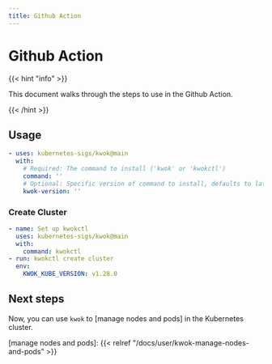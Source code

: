 ```yaml
---
title: Github Action
---
```


#  Github Action

{{< hint "info" >}}

This document walks through the steps to use in the Github Action.

{{< /hint >}}

## Usage

``` yaml
- uses: kubernetes-sigs/kwok@main
  with:
    # Required: The command to install ('kwok' or 'kwokctl')
    command: ''
    # Optional: Specific version of command to install, defaults to latest release
    kwok-version: ''
```

### Create Cluster

``` yaml
- name: Set up kwokctl
  uses: kubernetes-sigs/kwok@main
  with:
    command: kwokctl
- run: kwokctl create cluster
  env:
    KWOK_KUBE_VERSION: v1.28.0
```

## Next steps

Now, you can use `kwok` to [manage nodes and pods] in the Kubernetes cluster.

[manage nodes and pods]: {{< relref "/docs/user/kwok-manage-nodes-and-pods" >}}

